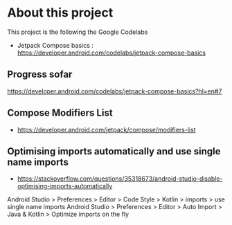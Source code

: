 # About this project

This project is the following the Google Codelabs

* Jetpack Compose basics : https://developer.android.com/codelabs/jetpack-compose-basics

## Progress sofar

https://developer.android.com/codelabs/jetpack-compose-basics?hl=en#7

## Compose Modifiers List
* https://developer.android.com/jetpack/compose/modifiers-list

## Optimising imports automatically and use single name imports
* https://stackoverflow.com/questions/35318673/android-studio-disable-optimising-imports-automatically

Android Studio > Preferences > Editor > Code Style > Kotlin > imports > use single name imports
Android Studio > Preferences > Editor > Auto Import > Java & Kotlin > Optimize imports on the fly

